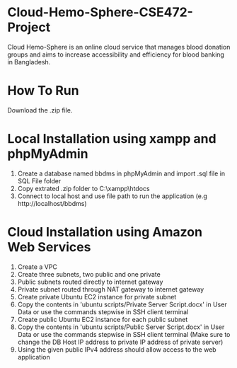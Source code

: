 # Cloud-Hemo-Sphere-CSE472-Project
Cloud Hemo-Sphere is an online cloud service that manages blood donation groups and aims to increase accessibility and efficiency for blood banking in Bangladesh.

# How To Run
Download the .zip file.

# Local Installation using xampp and phpMyAdmin 
1. Create a database named bbdms in phpMyAdmin and import .sql file in SQL File folder
3. Copy extrated .zip folder to C:\xampp\htdocs
4. Connect to local host and use file path to run the application (e.g http://localhost/bbdms)

# Cloud Installation using Amazon Web Services
1. Create a VPC
2. Create three subnets, two public and one private
3. Public subnets routed directly to internet gateway
4. Private subnet routed through NAT gateway to internet gateway
5. Create private Ubuntu EC2 instance for private subnet
6. Copy the contents in 'ubuntu scripts/Private Server Script.docx' in User Data or use the commands stepwise in SSH client terminal 
7. Create public Ubuntu EC2 instance for each public subnet
6. Copy the contents in 'ubuntu scripts/Public Server Script.docx' in User Data or use the commands stepwise in SSH client terminal (Make sure to change the DB Host IP address to private IP address of private server)
8. Using the given public IPv4 address should allow access to the web application
